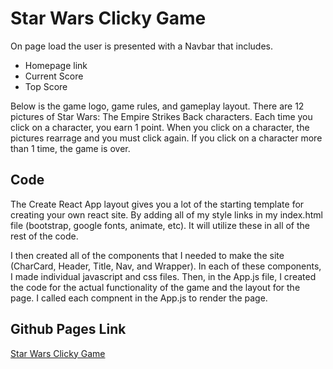 # Star Wars Clicky Game

On page load the user is presented with a Navbar that includes.

* Homepage link
* Current Score
* Top Score

Below is the game logo, game rules, and gameplay layout. There are 12 pictures of Star Wars: The Empire Strikes Back characters.
Each time you click on a character, you earn 1 point. When you click on a character, the pictures rearrage and you must click again. If you click on a character more than 1 time, the game is over.

## Code

The Create React App layout gives you a lot of the starting template for creating your own react site. By adding all of my style links in my index.html file (bootstrap, google fonts, animate, etc). It will utilize these in all of the rest of the code.

I then created all of the components that I needed to make the site (CharCard, Header, Title, Nav, and Wrapper). In each of these components, I made individual javascript and css files. Then, in the App.js file, I created the code for the actual functionality of the game and the layout for the page. I called each compnent in the App.js to render the page.

## Github Pages Link

[Star Wars Clicky Game](https://shanewtp.github.io/Clicky-Game)

